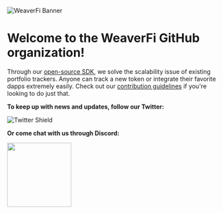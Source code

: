 ![WeaverFi Banner][banner]

# Welcome to the WeaverFi GitHub organization!

Through our [open-source SDK](https://github.com/WeaverFi/weaverfi), we solve the scalability issue of existing portfolio trackers. Anyone can track a new token or integrate their favorite dapps extremely easily. Check out our [contribution guidelines](https://github.com/WeaverFi/weaverfi/blob/main/CONTRIBUTING.md) if you're looking to do just that.

**To keep up with news and updates, follow our Twitter:**

![Twitter Shield](https://img.shields.io/twitter/follow/cookietrack_io?style=social)

**Or come chat with us through Discord:**

[<img width="150px" src="https://user-images.githubusercontent.com/3408362/174302052-6757cf66-f454-4298-b150-2df023ab69e8.png" />](https://discord.com/invite/DzADcq7y75)

[banner]: /Banner.png "WeaverFi"
